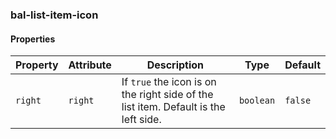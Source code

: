 ### bal-list-item-icon


#### Properties

| Property | Attribute | Description                                                                         | Type      | Default |
| -------- | --------- | ----------------------------------------------------------------------------------- | --------- | ------- |
| `right`  | `right`   | If `true` the icon is on the right side of the list item. Default is the left side. | `boolean` | `false` |


